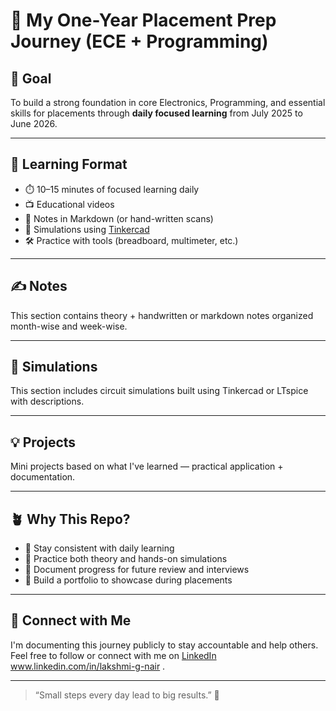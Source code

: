 # 📘 My One-Year Placement Prep Journey (ECE + Programming)

## 🎯 Goal

To build a strong foundation in core Electronics, Programming, and essential skills for placements through **daily focused learning** from July 2025 to June 2026.

---

## 🧠 Learning Format

- ⏱️ 10–15 minutes of focused learning daily
- 📺 Educational videos 
- 🧮 Notes in Markdown (or hand-written scans)
- 🔬 Simulations using [Tinkercad](https://www.tinkercad.com/)
- 🛠️ Practice with tools (breadboard, multimeter, etc.)

---



## ✍️ Notes

This section contains theory + handwritten or markdown notes organized month-wise and week-wise.

---

## 🔬 Simulations

This section includes circuit simulations built using Tinkercad or LTspice with descriptions.

---

## 💡 Projects

Mini projects based on what I've learned — practical application + documentation.


---

## 🪴 Why This Repo?

- 📌 Stay consistent with daily learning
- 🧰 Practice both theory and hands-on simulations
- 📂 Document progress for future review and interviews
- 💼 Build a portfolio to showcase during placements

---

## 🔗 Connect with Me

I'm documenting this journey publicly to stay accountable and help others.  
Feel free to follow or connect with me on [LinkedIn](#) www.linkedin.com/in/lakshmi-g-nair .

---

> “Small steps every day lead to big results.” 🚀

